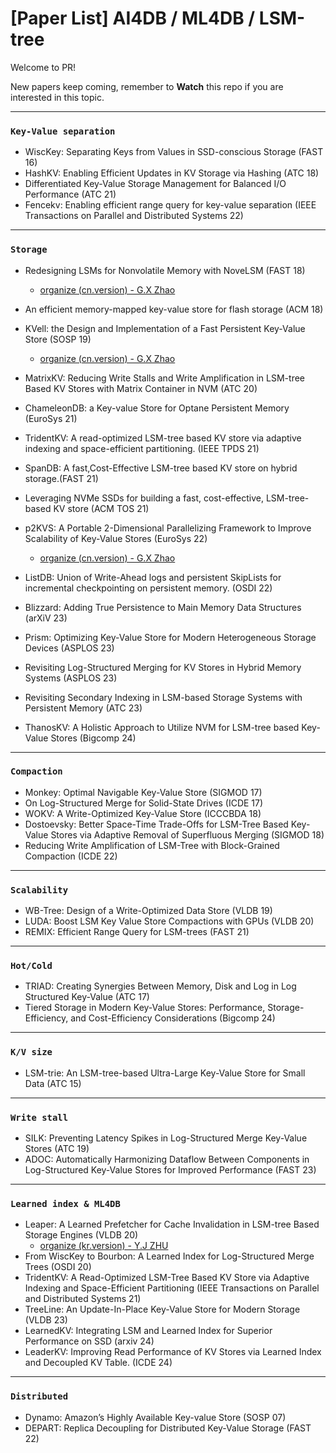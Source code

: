 # [Paper List] AI4DB / ML4DB / LSM-tree


Welcome to PR!

New papers keep coming, remember to **Watch** this repo if you are interested in this topic.

---

### `Key-Value separation`

* WiscKey: Separating Keys from Values in SSD-conscious Storage (FAST 16)
* HashKV: Enabling Efficient Updates in KV Storage via Hashing (ATC 18)
* Differentiated Key-Value Storage Management for Balanced I/O Performance (ATC 21)
* Fencekv: Enabling efficient range query for key-value separation (IEEE Transactions on Parallel and Distributed Systems 22)

---

### `Storage`

* Redesigning LSMs for Nonvolatile Memory with NoveLSM (FAST 18)  
   - [organize (cn.version) - G.X Zhao](NVMe/NoveLSM_review.md)
* An efficient memory-mapped key-value store for flash storage (ACM 18)
* KVell: the Design and Implementation of a Fast Persistent Key-Value Store (SOSP 19)  
   - [organize (cn.version) - G.X Zhao](Scalability/sosp19-kvell.md)
* MatrixKV: Reducing Write Stalls and Write Amplification in LSM-tree Based KV Stores with Matrix Container in NVM (ATC 20)
* ChameleonDB: a Key-value Store for Optane Persistent Memory (EuroSys 21)
* TridentKV: A read-optimized LSM-tree based KV store via adaptive indexing and space-efficient partitioning. (IEEE TPDS 21)
* SpanDB: A fast,Cost-Effective LSM-tree based KV store on hybrid storage.(FAST 21)
* Leveraging NVMe SSDs for building a fast, cost-effective, LSM-tree-based KV store (ACM TOS 21)
* p2KVS: A Portable 2-Dimensional Parallelizing Framework to Improve Scalability of Key-Value Stores (EuroSys 22)  
   - [organize (cn.version) - G.X Zhao](Scalability/p2KVS_EuroSys'22.md)
 
* ListDB: Union of Write-Ahead logs and persistent SkipLists for incremental checkpointing on persistent memory. (OSDI 22)
* Blizzard: Adding True Persistence to Main Memory Data Structures (arXiV 23)
* Prism: Optimizing Key-Value Store for Modern Heterogeneous Storage Devices (ASPLOS 23)
* Revisiting Log-Structured Merging for KV Stores in Hybrid Memory Systems (ASPLOS 23)
* Revisiting Secondary Indexing in LSM-based Storage Systems with Persistent Memory (ATC 23)
* ThanosKV: A Holistic Approach to Utilize NVM for LSM-tree based Key-Value Stores (Bigcomp 24)

---

### `Compaction`

* Monkey: Optimal Navigable Key-Value Store (SIGMOD 17)
* On Log-Structured Merge for Solid-State Drives (ICDE 17)
* WOKV: A Write-Optimized Key-Value Store (ICCCBDA 18)
* Dostoevsky: Better Space-Time Trade-Offs for LSM-Tree Based Key-Value Stores via Adaptive Removal of Superfluous Merging (SIGMOD 18)
* Reducing Write Amplification of LSM-Tree with Block-Grained Compaction (ICDE 22)

---

### `Scalability`
* WB-Tree: Design of a Write-Optimized Data Store (VLDB 19)
* LUDA: Boost LSM Key Value Store Compactions with GPUs (VLDB 20)
* REMIX: Efficient Range Query for LSM-trees (FAST 21)


---

### `Hot/Cold`

* TRIAD: Creating Synergies Between Memory, Disk and Log in Log Structured Key-Value (ATC 17)
* Tiered Storage in Modern Key-Value Stores: Performance, Storage-Efficiency, and Cost-Efficiency Considerations (Bigcomp 24)

---

### `K/V size`

* LSM-trie: An LSM-tree-based Ultra-Large Key-Value Store for Small Data (ATC 15)

---

### `Write stall`

* SILK: Preventing Latency Spikes in Log-Structured Merge Key-Value Stores (ATC 19)
* ADOC: Automatically Harmonizing Dataflow Between Components in Log-Structured Key-Value Stores for Improved Performance (FAST 23)

---

### `Learned index & ML4DB`

* Leaper: A Learned Prefetcher for Cache Invalidation in LSM-tree Based Storage Engines (VLDB 20)  
   - [organize (kr.version) - Y.J ZHU](AI_LSM-T/Leaper.pdf)
* From WiscKey to Bourbon: A Learned Index for Log-Structured Merge Trees (OSDI 20)
* TridentKV: A Read-Optimized LSM-Tree Based KV Store via Adaptive Indexing and Space-Efficient Partitioning (IEEE Transactions on Parallel and Distributed Systems 21)
* TreeLine: An Update-In-Place Key-Value Store for Modern Storage (VLDB 23)
* LearnedKV: Integrating LSM and Learned Index for Superior Performance on SSD (arxiv 24)
* LeaderKV: Improving Read Performance of KV Stores via Learned Index and Decoupled KV Table. (ICDE 24)

---

### `Distributed`
* Dynamo: Amazon’s Highly Available Key-value Store (SOSP 07)
* DEPART: Replica Decoupling for Distributed Key-Value Storage (FAST 22)

